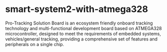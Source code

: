 # smart-system2-with-atmega328
Pro-Tracking Solution Board is an ecosystem friendly onboard tracking technology and multi-functional development board based on ATMEGA328 microcontroller, designed to meet the requirements of embedded systems, vehicles/general tracking, providing a comprehensive set of features and peripherals on a single chip. 
